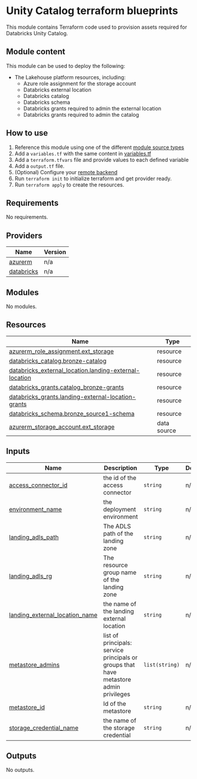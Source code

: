 # Unity Catalog terraform blueprints

This module contains Terraform code used to provision assets required for Databricks Unity Catalog.

## Module content

This module can be used to deploy the following:

* The Lakehouse platform resources, including:
  * Azure role assignment for the storage account
  * Databricks external location
  * Databricks catalog
  * Databricks schema
  * Databricks grants required to admin the external location
  * Databricks grants required to admin the catalog
## How to use

1. Reference this module using one of the different [module source types](https://developer.hashicorp.com/terraform/language/modules/sources)
2. Add a `variables.tf` with the same content in [variables.tf](variables.tf)
3. Add a `terraform.tfvars` file and provide values to each defined variable
4. Add a `output.tf` file.
5. (Optional) Configure your [remote backend](https://developer.hashicorp.com/terraform/language/settings/backends/azurerm)
6. Run `terraform init` to initialize terraform and get provider ready.
7. Run `terraform apply` to create the resources.

<!-- BEGIN_TF_DOCS -->
## Requirements

No requirements.

## Providers

| Name                                                                   | Version |
|------------------------------------------------------------------------|---------|
| <a name="provider_azurerm"></a> [azurerm](#provider\_azurerm)          | n/a     |
| <a name="provider_databricks"></a> [databricks](#provider\_databricks) | n/a     |

## Modules

No modules.

## Resources

| Name                                                                                                                                                            | Type        |
|-----------------------------------------------------------------------------------------------------------------------------------------------------------------|-------------|
| [azurerm_role_assignment.ext_storage](https://registry.terraform.io/providers/hashicorp/azurerm/latest/docs/resources/role_assignment)                          | resource    |
| [databricks_catalog.bronze-catalog](https://registry.terraform.io/providers/databricks/databricks/latest/docs/resources/catalog)                                | resource    |
| [databricks_external_location.landing-external-location](https://registry.terraform.io/providers/databricks/databricks/latest/docs/resources/external_location) | resource    |
| [databricks_grants.catalog_bronze-grants](https://registry.terraform.io/providers/databricks/databricks/latest/docs/resources/grants)                           | resource    |
| [databricks_grants.landing-external-location-grants](https://registry.terraform.io/providers/databricks/databricks/latest/docs/resources/grants)                | resource    |
| [databricks_schema.bronze_source1-schema](https://registry.terraform.io/providers/databricks/databricks/latest/docs/resources/schema)                           | resource    |
| [azurerm_storage_account.ext_storage](https://registry.terraform.io/providers/hashicorp/azurerm/latest/docs/data-sources/storage_account)                       | data source |

## Inputs

| Name                                                                                                                               | Description                                                                           | Type           | Default | Required |
|------------------------------------------------------------------------------------------------------------------------------------|---------------------------------------------------------------------------------------|----------------|---------|:--------:|
| <a name="input_access_connector_id"></a> [access\_connector\_id](#input\_access\_connector\_id)                                    | the id of the access connector                                                        | `string`       | n/a     |   yes    |
| <a name="input_environment_name"></a> [environment\_name](#input\_environment\_name)                                               | the deployment environment                                                            | `string`       | n/a     |   yes    |
| <a name="input_landing_adls_path"></a> [landing\_adls\_path](#input\_landing\_adls\_path)                                          | The ADLS path of the landing zone                                                     | `string`       | n/a     |   yes    |
| <a name="input_landing_adls_rg"></a> [landing\_adls\_rg](#input\_landing\_adls\_rg)                                                | The resource group name of the landing zone                                           | `string`       | n/a     |   yes    |
| <a name="input_landing_external_location_name"></a> [landing\_external\_location\_name](#input\_landing\_external\_location\_name) | the name of the landing external location                                             | `string`       | n/a     |   yes    |
| <a name="input_metastore_admins"></a> [metastore\_admins](#input\_metastore\_admins)                                               | list of principals: service principals or groups that have metastore admin privileges | `list(string)` | n/a     |   yes    |
| <a name="input_metastore_id"></a> [metastore\_id](#input\_metastore\_id)                                                           | Id of the metastore                                                                   | `string`       | n/a     |   yes    |
| <a name="input_storage_credential_name"></a> [storage\_credential\_name](#input\_storage\_credential\_name)                        | the name of the storage credential                                                    | `string`       | n/a     |   yes    |

## Outputs

No outputs.
<!-- END_TF_DOCS -->